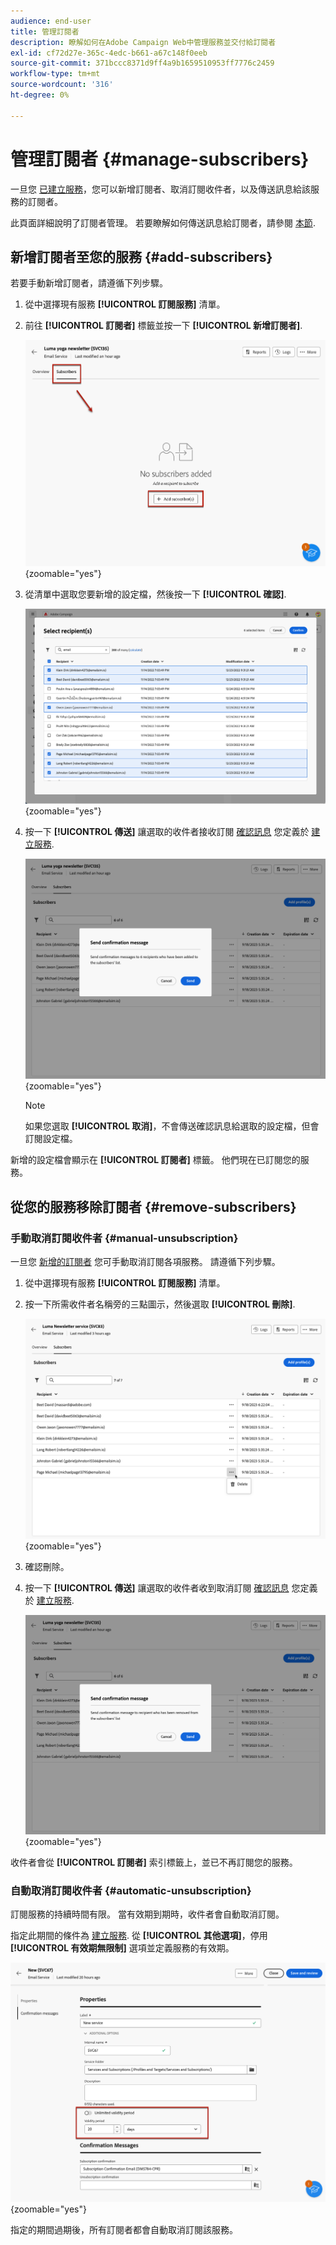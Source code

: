 ```yaml
---
audience: end-user
title: 管理訂閱者
description: 瞭解如何在Adobe Campaign Web中管理服務並交付給訂閱者
exl-id: cf72d27e-365c-4edc-b661-a67c148f0eeb
source-git-commit: 371bccc8371d9ff4a9b1659510953ff7776c2459
workflow-type: tm+mt
source-wordcount: '316'
ht-degree: 0%

---
```


# 管理訂閱者 {#manage-subscribers}

一旦您 [已建立服務](manage-services.md#create-service)，您可以新增訂閱者、取消訂閱收件者，以及傳送訊息給該服務的訂閱者。

此頁面詳細說明了訂閱者管理。 若要瞭解如何傳送訊息給訂閱者，請參閱 [本節](../msg/send-to-subscribers.md).

## 新增訂閱者至您的服務 {#add-subscribers}

若要手動新增訂閱者，請遵循下列步驟。

1. 從中選擇現有服務 **[!UICONTROL 訂閱服務]** 清單。

1. 前往 **[!UICONTROL 訂閱者]** 標籤並按一下 **[!UICONTROL 新增訂閱者]**.

   ![](assets/service-subscribers-tab.png){zoomable=&quot;yes&quot;}

1. 從清單中選取您要新增的設定檔，然後按一下 **[!UICONTROL 確認]**.

   ![](assets/service-subscribers-select-profiles.png){zoomable=&quot;yes&quot;}

1. 按一下 **[!UICONTROL 傳送]**<!--if you click cancel, does it mean that no message is sent but recipients are still subscribed, or they are not subscribed? it's 2 different actions in the console)--> 讓選取的收件者接收訂閱 [確認訊息](manage-services.md#create-confirmation-message) 您定義於 [建立服務](manage-services.md#create-service).

   ![](assets/service-subscribers-confirmation-msg.png){zoomable=&quot;yes&quot;}

   >[!NOTE]
   >
   >如果您選取 **[!UICONTROL 取消]**，不會傳送確認訊息給選取的設定檔，但會訂閱設定檔。

新增的設定檔會顯示在 **[!UICONTROL 訂閱者]** 標籤。 他們現在已訂閱您的服務。

## 從您的服務移除訂閱者 {#remove-subscribers}

### 手動取消訂閱收件者 {#manual-unsubscription}

一旦您 [新增的訂閱者](#add-subscribers) 您可手動取消訂閱各項服務。 請遵循下列步驟。

1. 從中選擇現有服務 **[!UICONTROL 訂閱服務]** 清單。

1. 按一下所需收件者名稱旁的三點圖示，然後選取 **[!UICONTROL 刪除]**.

   ![](assets/service-subscribers-delete.png){zoomable=&quot;yes&quot;}

1. 確認刪除。

1. 按一下 **[!UICONTROL 傳送]** 讓選取的收件者收到取消訂閱 [確認訊息](manage-services.md#create-confirmation-message) 您定義於 [建立服務](manage-services.md#create-service).

   ![](assets/service-subscribers-delete-confirmation.png){zoomable=&quot;yes&quot;}

收件者會從 **[!UICONTROL 訂閱者]** 索引標籤上，並已不再訂閱您的服務。

### 自動取消訂閱收件者 {#automatic-unsubscription}

訂閱服務的持續時間有限。 當有效期到期時，收件者會自動取消訂閱。

指定此期間的條件為 [建立服務](manage-services.md#create-service). 從 **[!UICONTROL 其他選項]**，停用 **[!UICONTROL 有效期無限制]** 選項並定義服務的有效期。

![](assets/service-create-validity-period.png){zoomable=&quot;yes&quot;}

指定的期間過期後，所有訂閱者都會自動取消訂閱該服務。
